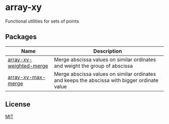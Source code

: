 # array-xy

Functional utilities for sets of points

## Packages
| Name | Description |
| ---- | ---- |
| [array-xy-weighted-merge](./packages/array-xy-weighted-merge) | Merge abscissa values on similar ordinates and weight the group of abscissa |
| [array-xy-max-merge](./packages/array-xy-max-merge) | Merge abscissa values on similar ordinates and keeps the abscissa with bigger ordinate value |
 
## License
 
  [MIT](./LICENSE)